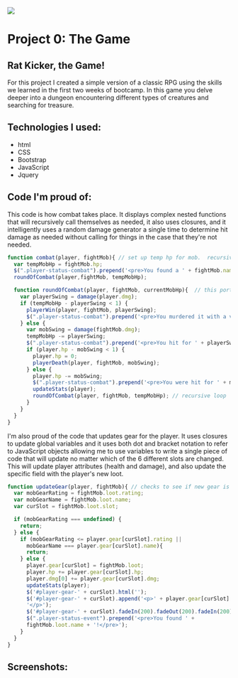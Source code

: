 ![](https://ga-dash.s3.amazonaws.com/production/assets/logo-9f88ae6c9c3871690e33280fcf557f33.png)

# Project 0: The Game
## Rat Kicker, the Game!
For this project I created a simple version of a classic RPG using the skills we learned in the first two weeks of bootcamp.  In this game you delve deeper into a dungeon encountering different types of creatures and searching for treasure.

## Technologies I used:
* html
* CSS
* Bootstrap
* JavaScript
* Jquery

## Code I'm proud of:
This code is how combat takes place.  It displays complex nested functions that will recursively call themselves as needed, it also uses closures, and it intelligently uses a random damage generator a single time to determine hit damage as needed without calling for things in the case that they're not needed.

```javascript
function combat(player, fightMob){ // set up temp hp for mob.  recursive loot for combat
  var tempMobHp = fightMob.hp;
  $(".player-status-combat").prepend('<pre>You found a ' + fightMob.name + '!</pre>');
  roundOfCombat(player,fightMob, tempMobHp);

  function roundOfCombat(player, fightMob, currentMobHp){  // this portion will loop until player or mob is dead
    var playerSwing = damage(player.dmg);
    if (tempMobHp - playerSwing < 1) {
      playerWin(player, fightMob, playerSwing);
      $(".player-status-combat").prepend('<pre>You murdered it with a vicious swing for ' + playerSwing + '!</pre>');
    } else {
      var mobSwing = damage(fightMob.dmg);
      tempMobHp -= playerSwing;
      $(".player-status-combat").prepend('<pre>You hit for ' + playerSwing + '!</pre>');
      if (player.hp - mobSwing < 1) {
        player.hp = 0;
        playerDeath(player, fightMob, mobSwing);
      } else {
        player.hp -= mobSwing;
        $(".player-status-combat").prepend('<pre>You were hit for ' + mobSwing + '!  You were reduced to ' + player.hp + ' health.</pre>');
        updateStats(player);
        roundOfCombat(player, fightMob, tempMobHp); // recursive loop
      }
    }
  }
}
```

I'm also proud of the code that updates gear for the player.  It uses closures to update global variables and it uses both dot and bracket notation to refer to JavaScript objects allowing me to use variables to write a single piece of code that will update no matter which of the 6 different slots are changed.  This will update player attributes (health and damage), and also update the specific field with the player's new loot.
```javascript
function updateGear(player, fightMob){ // checks to see if new gear is better than current, updates stats and equips on screen
  var mobGearRating = fightMob.loot.rating;
  var mobGearName = fightMob.loot.name;
  var curSlot = fightMob.loot.slot;

  if (mobGearRating === undefined) {
    return;
  } else {
    if (mobGearRating <= player.gear[curSlot].rating ||
      mobGearName === player.gear[curSlot].name){
      return;
    } else {
      player.gear[curSlot] = fightMob.loot;
      player.hp += player.gear[curSlot].hp;
      player.dmg[0] += player.gear[curSlot].dmg;
      updateStats(player);
      $('#player-gear-' + curSlot).html('');
      $('#player-gear-' + curSlot).append('<p>' + player.gear[curSlot].name +
      '</p>');
      $('#player-gear-' + curSlot).fadeIn(200).fadeOut(200).fadeIn(200);
      $(".player-status-event").prepend('<pre>You found ' +
      fightMob.loot.name + '!</pre>');
    }
  }
}
```


## Screenshots:
